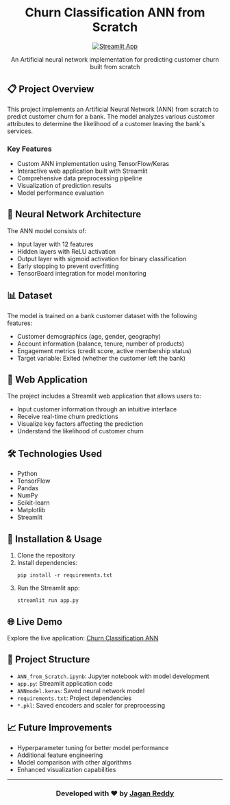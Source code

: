 <div align="center">

# Churn Classification ANN from Scratch

[![Streamlit App](https://static.streamlit.io/badges/streamlit_badge_black_white.svg)](https://churn-classification-ann-from-scratch.streamlit.app/)

An Artificial neural network implementation for predicting customer churn built from scratch

</div>

## 📋 Project Overview

This project implements an Artificial Neural Network (ANN) from scratch to predict customer churn for a bank. The model analyzes various customer attributes to determine the likelihood of a customer leaving the bank's services.

### Key Features

- Custom ANN implementation using TensorFlow/Keras
- Interactive web application built with Streamlit
- Comprehensive data preprocessing pipeline
- Visualization of prediction results
- Model performance evaluation

## 🧠 Neural Network Architecture

The ANN model consists of:
- Input layer with 12 features
- Hidden layers with ReLU activation
- Output layer with sigmoid activation for binary classification
- Early stopping to prevent overfitting
- TensorBoard integration for model monitoring

## 📊 Dataset

The model is trained on a bank customer dataset with the following features:
- Customer demographics (age, gender, geography)
- Account information (balance, tenure, number of products)
- Engagement metrics (credit score, active membership status)
- Target variable: Exited (whether the customer left the bank)

## 🚀 Web Application

The project includes a Streamlit web application that allows users to:
- Input customer information through an intuitive interface
- Receive real-time churn predictions
- Visualize key factors affecting the prediction
- Understand the likelihood of customer churn

## 🛠️ Technologies Used

- Python
- TensorFlow
- Pandas
- NumPy
- Scikit-learn
- Matplotlib
- Streamlit

## 🔧 Installation & Usage

1. Clone the repository
2. Install dependencies:
   ```
   pip install -r requirements.txt
   ```
3. Run the Streamlit app:
   ```
   streamlit run app.py
   ```

## 🌐 Live Demo

Explore the live application: [Churn Classification ANN](https://churn-classification-ann-from-scratch.streamlit.app/)

## 📝 Project Structure

- `ANN_from_Scratch.ipynb`: Jupyter notebook with model development
- `app.py`: Streamlit application code
- `ANNmodel.keras`: Saved neural network model
- `requirements.txt`: Project dependencies
- `*.pkl`: Saved encoders and scaler for preprocessing

## 📈 Future Improvements

- Hyperparameter tuning for better model performance
- Additional feature engineering
- Model comparison with other algorithms
- Enhanced visualization capabilities

<div align="center">

---

### Developed with ❤️ by [Jagan Reddy](mailto:peravali810@gmail.com)

</div>